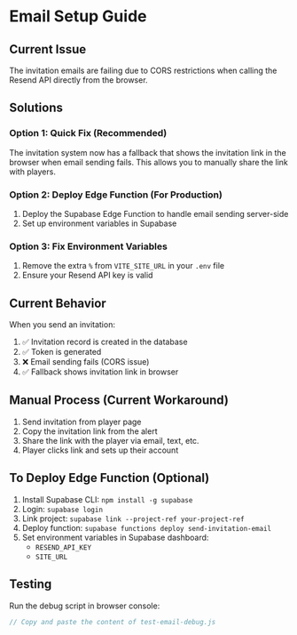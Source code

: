 # Email Setup Guide

## Current Issue
The invitation emails are failing due to CORS restrictions when calling the Resend API directly from the browser.

## Solutions

### Option 1: Quick Fix (Recommended)
The invitation system now has a fallback that shows the invitation link in the browser when email sending fails. This allows you to manually share the link with players.

### Option 2: Deploy Edge Function (For Production)
1. Deploy the Supabase Edge Function to handle email sending server-side
2. Set up environment variables in Supabase

### Option 3: Fix Environment Variables
1. Remove the extra `%` from `VITE_SITE_URL` in your `.env` file
2. Ensure your Resend API key is valid

## Current Behavior
When you send an invitation:
1. ✅ Invitation record is created in the database
2. ✅ Token is generated
3. ❌ Email sending fails (CORS issue)
4. ✅ Fallback shows invitation link in browser

## Manual Process (Current Workaround)
1. Send invitation from player page
2. Copy the invitation link from the alert
3. Share the link with the player via email, text, etc.
4. Player clicks link and sets up their account

## To Deploy Edge Function (Optional)
1. Install Supabase CLI: `npm install -g supabase`
2. Login: `supabase login`
3. Link project: `supabase link --project-ref your-project-ref`
4. Deploy function: `supabase functions deploy send-invitation-email`
5. Set environment variables in Supabase dashboard:
   - `RESEND_API_KEY`
   - `SITE_URL`

## Testing
Run the debug script in browser console:
```javascript
// Copy and paste the content of test-email-debug.js
``` 